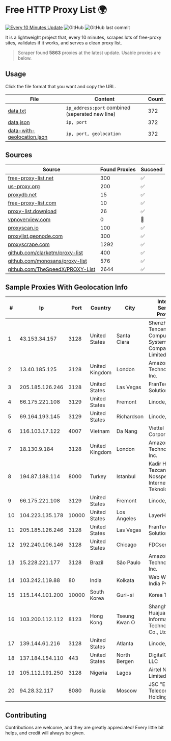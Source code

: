 
# Free HTTP Proxy List 🌍

[![Every 10 Minutes Update](https://github.com/mertguvencli/http-proxy-list/actions/workflows/main.yml/badge.svg?branch=main)](https://github.com/mertguvencli/http-proxy-list/actions/workflows/main.yml)
![GitHub](https://img.shields.io/github/license/mertguvencli/http-proxy-list)
![GitHub last commit](https://img.shields.io/github/last-commit/mertguvencli/http-proxy-list)

It is a lightweight project that, every 10 minutes, scrapes lots of free-proxy sites, validates if it works, and serves a clean proxy list.


> Scraper found **5863** proxies at the latest update. Usable proxies are below.

## Usage

Click the file format that you want and copy the URL.


|File|Content|Count|
|----|-------|-----|
|[data.txt](https://raw.githubusercontent.com/mertguvencli/http-proxy-list/main/proxy-list/data.txt)|`ip_address:port` combined (seperated new line)|372|
|[data.json](https://raw.githubusercontent.com/mertguvencli/http-proxy-list/main/proxy-list/data.json)|`ip, port`|372|
|[data-with-geolocation.json](https://raw.githubusercontent.com/mertguvencli/http-proxy-list/main/proxy-list/data-with-geolocation.json)|`ip, port, geolocation`|372|

## Sources

|Source|Found Proxies|Succeed|
|------|-------------|-------|
|[free-proxy-list.net](https://free-proxy-list.net)|300|✅|
|[us-proxy.org](https://www.us-proxy.org)|200|✅|
|[proxydb.net](http://proxydb.net)|15|✅|
|[free-proxy-list.com](https://free-proxy-list.com/?page=&port=&type%5B%5D=http&type%5B%5D=https&up_time=0&search=Search)|10|✅|
|[proxy-list.download](https://www.proxy-list.download/HTTP)|26|✅|
|[vpnoverview.com](https://vpnoverview.com/privacy/anonymous-browsing/free-proxy-servers)|0|🚫|
|[proxyscan.io](https://www.proxyscan.io)|100|✅|
|[proxylist.geonode.com](https://proxylist.geonode.com/api/proxy-list?limit=300&page=1&sort_by=lastChecked&sort_type=desc&protocols=http,https)|300|✅|
|[proxyscrape.com](https://api.proxyscrape.com/v2/?request=displayproxies&protocol=http&timeout=10000&country=all&ssl=all&anonymity=all)|1292|✅|
|[github.com/clarketm/proxy-list](https://raw.githubusercontent.com/clarketm/proxy-list/master/proxy-list-raw.txt)|400|✅|
|[github.com/monosans/proxy-list](https://raw.githubusercontent.com/monosans/proxy-list/main/proxies/http.txt)|576|✅|
|[github.com/TheSpeedX/PROXY-List](https://raw.githubusercontent.com/TheSpeedX/PROXY-List/master/http.txt)|2644|✅|


## Sample Proxies With Geolocation Info

|#|Ip|Port|Country|City|Internet Service Provider|
|-|--|----|-------|----|-------------------------|
|1|43.153.34.157|3128|United States|Santa Clara|Shenzhen Tencent Computer Systems Company Limited|
|2|13.40.185.125|3128|United Kingdom|London|Amazon Technologies Inc.|
|3|205.185.126.246|3128|United States|Las Vegas|FranTech Solutions|
|4|66.175.221.108|3129|United States|Fremont|Linode, LLC|
|5|69.164.193.145|3129|United States|Richardson|Linode, LLC|
|6|116.103.17.122|4007|Vietnam|Da Nang|Viettel Corporation|
|7|18.130.9.184|3128|United Kingdom|London|Amazon Technologies Inc.|
|8|194.87.188.114|8000|Turkey|Istanbul|Kadir Huseyin Tezcan Nosspeed Internet Teknolojileri|
|9|66.175.221.108|3129|United States|Fremont|Linode, LLC|
|10|104.223.135.178|10000|United States|Los Angeles|LayerHost|
|11|205.185.126.246|3128|United States|Las Vegas|FranTech Solutions|
|12|192.240.106.146|3128|United States|Chicago|FDCservers.net|
|13|15.228.221.177|3128|Brazil|São Paulo|Amazon Technologies Inc.|
|14|103.242.119.88|80|India|Kolkata|Web Werks India Pvt. Ltd.|
|15|115.144.101.200|10000|South Korea|Guri-si|Korea Telecom|
|16|103.200.112.112|8123|Hong Kong|Tseung Kwan O|Shanghai Huajuan Information Technology Co., Ltd.|
|17|139.144.61.216|3128|United States|Atlanta|Linode, LLC|
|18|137.184.154.110|443|United States|North Bergen|DigitalOcean, LLC|
|19|105.112.191.250|3128|Nigeria|Lagos|Airtel Networks Limited|
|20|94.28.32.117|8080|Russia|Moscow|JSC "ER-Telecom Holding"|



## Contributing

Contributions are welcome, and they are greatly appreciated! Every
little bit helps, and credit will always be given.

